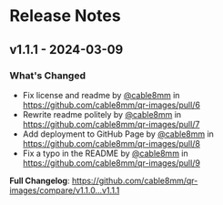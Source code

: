 # Release Notes

## v1.1.1 - 2024-03-09

### What's Changed

* Fix license and readme by [@cable8mm](https://github.com/cable8mm) in https://github.com/cable8mm/qr-images/pull/6
* Rewrite readme politely by [@cable8mm](https://github.com/cable8mm) in https://github.com/cable8mm/qr-images/pull/7
* Add deployment to GitHub Page by [@cable8mm](https://github.com/cable8mm) in https://github.com/cable8mm/qr-images/pull/8
* Fix a typo in the README by [@cable8mm](https://github.com/cable8mm) in https://github.com/cable8mm/qr-images/pull/9

**Full Changelog**: https://github.com/cable8mm/qr-images/compare/v1.1.0...v1.1.1
